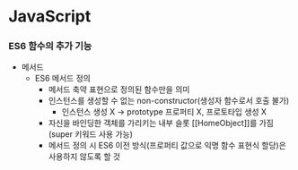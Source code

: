 # JavaScript
### ES6 함수의 추가 기능
* 메서드
  * ES6 메서드 정의
    * 메서드 축약 표현으로 정의된 함수만을 의미
    * 인스턴스를 생성할 수 없는 non-constructor(생성자 함수로서 호출 불가)
      * 인스턴스 생성 X → prototype 프로퍼티 X, 프로토타입 생성 X
    * 자신을 바인딩한 객체를 가리키는 내부 슬롯 [[HomeObject]]를 가짐(super 키워드 사용 가능)
    * 메서드 정의 시 ES6 이전 방식(프로퍼티 값으로 익명 함수 표현식 할당)은 사용하지 않도록 할 것
